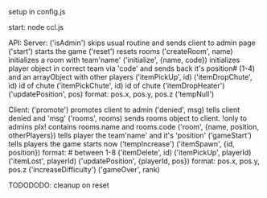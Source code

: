 setup in config.js

start:
node ccl.js

API:
Server:
('isAdmin')                     skips usual routine and sends client to admin page
('start')                       starts the game
('reset')                       resets rooms
('createRoom', name)            initializes a room with team'name'
('initialize', {name, code})    initializes player object in correct team via 'code' and sends back it's position# (1-4)
                                and an arrayObject with other players
('itemPickUp', id)
('itemDropChute', id)           id of chute
('itemPickChute', id)           id of chute
('itemDropHeater')
('updatePosition', pos)         format: pos.x, pos.y, pos.z
('tempNull')

Client:
('promote')                     promotes client to admin
('denied', msg)                 tells client denied and 'msg'
('rooms', rooms)                sends rooms object to client. !only to admins plx! contains rooms.name and rooms.code
('room', {name, position, otherPlayers})
                                tells player the team'name' and it's 'position'
('gameStart')                   tells players the game starts now
('tempIncrease')
('itemSpawn', {id, position})       format: # between 1-8
('itemDelete', id)
('itemPickUp', playerId)
('itemLost', playerId)
('updatePosition',  {playerId, pos})         format: pos.x, pos.y, pos.z
('increaseDifficulty')
('gameOver', rank)                    


TODODODO: cleanup on reset